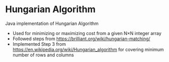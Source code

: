 # Hungarian Algorithm
Java implementation of Hungarian Algorithm  
- Used for minimizing or maximizing cost from a given N×N integer array  
- Followed steps from https://brilliant.org/wiki/hungarian-matching/  
- Implemented Step 3 from https://en.wikipedia.org/wiki/Hungarian_algorithm for covering minimum number of rows and columns

